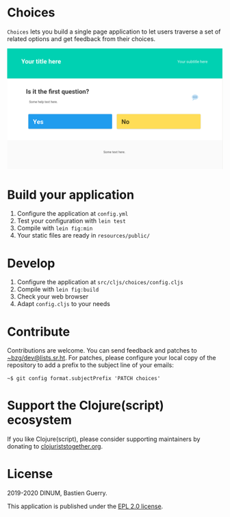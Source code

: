 

# Choices

`Choices` lets you build a single page application to let users traverse
a set of related options and get feedback from their choices.

![img](choices.png)


# Build your application

1.  Configure the application at `config.yml`
2.  Test your configuration with `lein test`
3.  Compile with `lein fig:min`
4.  Your static files are ready in `resources/public/`


# Develop

1.  Configure the application at `src/cljs/choices/config.cljs`
2.  Compile with `lein fig:build`
3.  Check your web browser
4.  Adapt `config.cljs` to your needs


# Contribute

Contributions are welcome.  You can send feedback and patches to
[~bzg/dev@lists.sr.ht](mailto:~bzg/dev@lists.sr.ht).  For patches, please configure your local copy
of the repository to add a prefix to the subject line of your emails:

    ~$ git config format.subjectPrefix 'PATCH choices'


# Support the Clojure(script) ecosystem

If you like Clojure(script), please consider supporting maintainers by
donating to [clojuriststogether.org](https://www.clojuriststogether.org).


# License

2019-2020 DINUM, Bastien Guerry.

This application is published under the [EPL 2.0 license](LICENSE).

